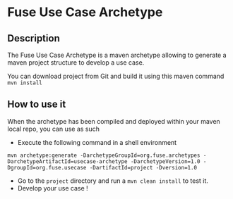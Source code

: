 # Fuse Use Case Archetype

## Description

The Fuse Use Case Archetype is a maven archetype allowing to generate a maven project structure
to develop a use case.

You can download project from Git and build it using this maven command `mvn install`

## How to use it

When the archetype has been compiled and deployed within your maven local repo, you can use as such

- Execute the following command in a shell environment

```
mvn archetype:generate -DarchetypeGroupId=org.fuse.archetypes -DarchetypeArtifactId=usecase-archetype -DarchetypeVersion=1.0 -DgroupId=org.fuse.usecase -DartifactId=project -Dversion=1.0
```

- Go to the `project` directory and run a `mvn clean install` to test it.
- Develop your use case !